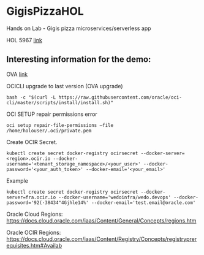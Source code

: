 # GigisPizzaHOL
Hands on Lab - Gigis pizza microservices/serverless app

HOL 5967 [link](https://github.com/oraclespainpresales/GigisPizzaHOL/blob/master/hol5967_userguide.md "HOL5967")

## Interesting information for the demo:

OVA [link](https://objectstorage.eu-frankfurt-1.oraclecloud.com/p/9wPkmNOP5__c47V8ajoZCP8zE2qbL26XbmdItGgFd30/n/wedoinfra/b/DevCS_Clone_WedoDevops/o/OOW2019HOL.ova "ova hol")

OCICLI upgrade to last version (OVA upgrade)
```
bash -c "$(curl -L https://raw.githubusercontent.com/oracle/oci-cli/master/scripts/install/install.sh)"
```

OCI SETUP repair permissions error
```
oci setup repair-file-permissions –file /home/holouser/.oci/private.pem
```

Create OCIR Secret.
```
kubectl create secret docker-registry ocirsecret --docker-server=<region>.ocir.io --docker-username='<tenant_storage_namespace>/<your_user>' --docker-password='<your_auth_token>' --docker-email='<your_email>'
```
Example
```
kubectl create secret docker-registry ocirsecret --docker-server=fra.ocir.io --docker-username='wedoinfra/wedo.devops' --docker-password='92(·38434"4Gjhle14%' --docker-email='test.email@oracle.com'
```

Oracle Cloud Regions:
https://docs.cloud.oracle.com/iaas/Content/General/Concepts/regions.htm

Oracle OCIR Regions:
https://docs.cloud.oracle.com/iaas/Content/Registry/Concepts/registryprerequisites.htm#Availab
